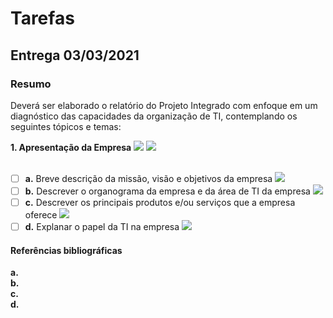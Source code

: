 # Tarefas


## Entrega 03/03/2021

### Resumo

Deverá ser elaborado o relatório do Projeto Integrado com enfoque em um diagnóstico das capacidades da organização de TI, contemplando os seguintes tópicos e temas:

<b>1. Apresentação da Empresa</b> <img src="https://img.shields.io/badge/Respons%C3%A1vel-Steffany-brightgreen"> <img src="https://img.shields.io/badge/Arquivo-Word-blue"> <br /><br />
- [ ] <b>a.</b> Breve descrição da missão, visão e objetivos da empresa <img src="https://img.shields.io/badge/Respons%C3%A1vel-Steffany-brightgreen"> <br />
- [ ] <b>b.</b> Descrever o organograma da empresa e da área de TI da empresa <img src="https://img.shields.io/badge/Respons%C3%A1vel-TODOS-critical"> <br />
- [ ] <b>c.</b> Descrever os principais produtos e/ou serviços que a empresa oferece <img src="https://img.shields.io/badge/Respons%C3%A1vel-Michaelly-orange"> <br />
- [ ] <b>d.</b> Explanar o papel da TI na empresa <img src="https://img.shields.io/badge/Respons%C3%A1vel-Bruno-blueviolet">

#### Referências bibliográficas

<b>a.</b> <br />
<b>b.</b> <br />
<b>c.</b> <br />
<b>d.</b> <br />
